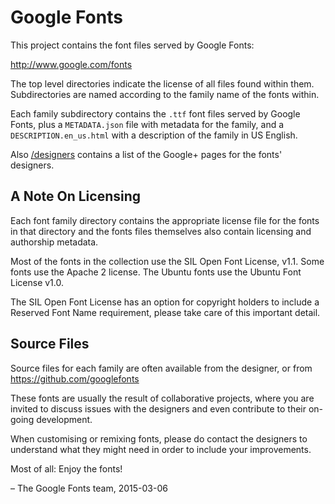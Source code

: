 # Google Fonts

This project contains the font files served by Google Fonts:

http://www.google.com/fonts

The top level directories indicate the license of all files found within them.
Subdirectories are named according to the family name of the fonts within. 

Each family subdirectory contains the  `.ttf` font files served by Google Fonts, plus a `METADATA.json` file with metadata for the family, and a `DESCRIPTION.en_us.html` with a description of the family in US English.

Also [/designers](designers) contains a list of the Google+ pages for the fonts' designers.

## A Note On Licensing

Each font family directory contains the appropriate license file for the fonts in that directory and the fonts files themselves also contain licensing and authorship metadata.

Most of the fonts in the collection use the SIL Open Font License, v1.1.
Some fonts use the Apache 2 license. 
The Ubuntu fonts use the Ubuntu Font License v1.0. 

The SIL Open Font License has an option for copyright holders to include a Reserved Font Name requirement, please take care of this important detail.

## Source Files

Source files for each family are often available from the designer, or from https://github.com/googlefonts 

These fonts are usually the result of collaborative projects, where you are invited to discuss issues with the designers and even contribute to their on-going development.

When customising or remixing fonts, please do contact the designers to understand
what they might need in order to include your improvements.

Most of all: Enjoy the fonts!

– The Google Fonts team, 2015-03-06
